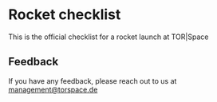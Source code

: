 # Rocket checklist

This is the official checklist for a rocket launch at TOR|Space


## Feedback

If you have any feedback, please reach out to us at management@torspace.de

